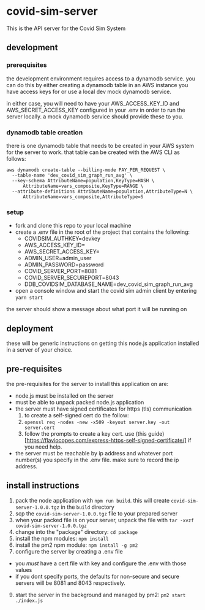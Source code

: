 # covid-sim-server
This is the API server for the Covid Sim System

## development
### prerequisites
the development environment requires access to a dynamodb service. you can
do this by either creating a dynamodb table in an AWS instance you have access
keys for or use a local dev mock dynamodb service.

in either case, you will need to have your AWS_ACCESS_KEY_ID and AWS_SECRET_ACCESS_KEY
configured in your .env in order to run the server locally. a mock dynamodb service
should provide these to you.

### dynamodb table creation

there is one dynamodb table that needs to be created in your AWS system for the
server to work. that table can be created with the AWS CLI as follows:

```
aws dynamodb create-table --billing-mode PAY_PER_REQUEST \
  --table-name 'dev_covid_sim_graph_run_avg' \
  --key-schema AttributeName=population,KeyType=HASH \
      AttributeName=vars_composite,KeyType=RANGE \
  --attribute-definitions AttributeName=population,AttributeType=N \
      AttributeName=vars_composite,AttributeType=S
```

### setup
* fork and clone this repo to your local machine
* create a .env file in the root of the project that contains the following:
  * COVIDSIM_AUTHKEY=devkey
  * AWS_ACCESS_KEY_ID=<your aws access key id>
  * AWS_SECRET_ACCESS_KEY=<your aws secret access key>
  * ADMIN_USER=admin_user
  * ADMIN_PASSWORD=password
  * COVID_SERVER_PORT=8081
  * COVID_SERVER_SECUREPORT=8043
  * DDB_COVIDSIM_DATABASE_NAME=dev_covid_sim_graph_run_avg
* open a console window and start the covid sim admin client by entering `yarn start`

the server should show a message about what port it will be running on

## deployment
these will be generic instructions on getting this node.js application
installed in a server of your choice.

## pre-requisites
the pre-requisites for the server to install this application on are:
* node.js must be installed on the server
* must be able to unpack packed node.js application
* the server must have signed certificates for https (tls) communication
  1. to create a self-signed cert do the follow:
  2. `openssl req -nodes -new -x509 -keyout server.key -out server.cert`
  3. follow the prompts to create a key cert. use (this guide)[https://flaviocopes.com/express-https-self-signed-certificate/] if you need help.
* the server must be reachable by ip address and whatever port number(s) you specify in the .env file. make sure to record the ip address.

## install instructions

1. pack the node application with `npm run build`. this will create `covid-sim-server-1.0.0.tgz` in the `build` directory
2. scp the `covid-sim-server-1.0.0.tgz` file to your prepared server
3. when your packed file is on your server, unpack the file with `tar -xvzf covid-sim-server-1.0.0.tgz`
4. change into the "package" directory: `cd package`
5. install the npm modules: `npm install`
6. install the pm2 npm module: `npm install -g pm2`
8. configure the server by creating a .env file
  * you _must_ have a cert file with key and configure the .env with those values
  * if you dont specify ports, the defaults for non-secure and secure servers will be 8081 and 8043 respectively.
9. start the server in the background and managed by pm2: `pm2 start ./index.js`